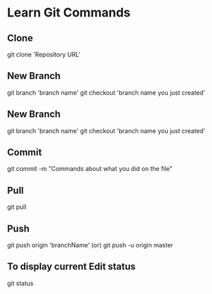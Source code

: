# Learn Git Commands

## Clone 
git clone 'Repository URL'

## New Branch 
git branch 'branch name'
git checkout 'branch name you just created'

## New Branch 
git branch 'branch name'
git checkout 'branch name you just created'

## Commit 
git commit -m "Commands about what you did on the file"

## Pull 
git pull

## Push 
git push origin 'branchName'
(or)
git push -u origin master

## To display current Edit status
git status
